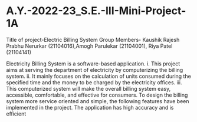 # A.Y.-2022-23_S.E.-III-Mini-Project-1A
Title of project-Electric Billing System
Group Members- Kaushik Rajesh Prabhu Nerurkar (21104016),Amogh Parulekar (21104001), Riya Patel (21104141)

Electricity Billing System is a software-based application.
i. This project aims at serving the department of electricity by computerizing the
billing system.
ii. It mainly focuses on the calculation of units consumed during the specified time
and the money to be charged by the electricity offices.
iii. This computerized system will make the overall billing system easy, accessible,
comfortable, and effective for consumers.
To design the billing system more service oriented and simple, the following features
have been implemented in the project. The application has high accuracy and is efficient
